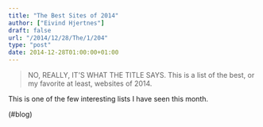 ```yaml
---
title: "The Best Sites of 2014"
author: ["Eivind Hjertnes"]
draft: false
url: "/2014/12/28/The/1/204"
type: "post"
date: 2014-12-28T01:00:00+01:00
---
```


> NO, REALLY, IT'S WHAT THE TITLE SAYS. This is a list of the best, or
> my favorite at least, websites of 2014.

This is one of the few interesting lists I have seen this month.

(#blog)
